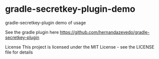 # gradle-secretkey-plugin-demo
gradle-secretkey-plugin demo of usage

See the gradle plugin here https://github.com/hernandazevedo/gradle-secretkey-plugin

License This project is licensed under the MIT License - see the LICENSE file for details
